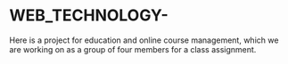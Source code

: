 # WEB_TECHNOLOGY-
Here is a project for education and online course management, which we are working on as a group of four members for a class assignment.
